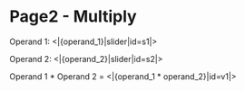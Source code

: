 # Page2 - Multiply

Operand 1: <|{operand_1}|slider|id=s1|>

Operand 2: <|{operand_2}|slider|id=s2|>

Operand 1 * Operand 2 = <|{operand_1 * operand_2}|id=v1|>
